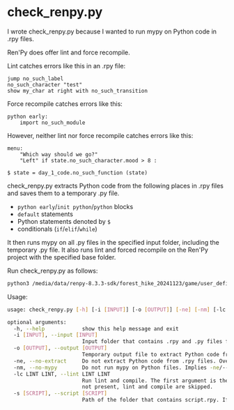 # check_renpy.py

I wrote check_renpy.py because I wanted to run mypy on Python code in .rpy files.

Ren'Py does offer lint and force recompile.

Lint catches errors like this in an .rpy file:

```renpy
jump no_such_label
no_such_character "test"
show my_char at right with no_such_transition
```

Force recompile catches errors like this:

```renpy
python early:
    import no_such_module
```

However, neither lint nor force recompile catches errors like this:

```renpy
menu:
    "Which way should we go?"
    "Left" if state.no_such_character.mood > 8 :

$ state = day_1_code.no_such_function (state)
```

check_renpy.py extracts Python code from the following places in .rpy files and saves them to a temporary .py file.
- `python early`/`init python`/`python` blocks
- `default` statements
- Python statements denoted by `$`
- conditionals (`if`/`elif`/`while`)

It then runs mypy on all .py files in the specified input folder, including the temporary .py file.
It also runs lint and forced recompile on the Ren'Py project with the specified base folder.

Run check_renpy.py as follows:

```bash
python3 /media/data/renpy-8.3.3-sdk/forest_hike_20241123/game/user_defined/check_renpy.py --help
```

Usage:

```bash
usage: check_renpy.py [-h] [-i [INPUT]] [-o [OUTPUT]] [-ne] [-nm] [-lc LINT LINT] [-s [SCRIPT]]

optional arguments:
  -h, --help            show this help message and exit
  -i [INPUT], --input [INPUT]
                        Input folder that contains .rpy and .py files for mypy. If not specified, the current folder is used. -ne/--no-mypy overrides this option.
  -o [OUTPUT], --output [OUTPUT]
                        Temporary output file to extract Python code from .rpy files. If not specified, a default name is used. -ne/--no-extract overrides this option.
  -ne, --no-extract     Do not extract Python code from .rpy files. Overrides -o/--output.
  -nm, --no-mypy        Do not run mypy on Python files. Implies -ne/--no-extract. Overrides -i/--input and -o/--output.
  -lc LINT LINT, --lint LINT LINT
                        Run lint and compile. The first argument is the path of the folder that contains renpy.sh. The second argument is the base folder of the project. If
                        not present, lint and compile are skipped.
  -s [SCRIPT], --script [SCRIPT]
                        Path of the folder that contains script.rpy. If not specified, the --input folder is used.
```
